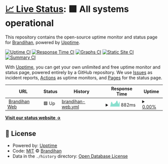 # [📈 Live Status](https://status.brandihan.com): <!--live status--> **🟩 All systems operational**

This repository contains the open-source uptime monitor and status page for [Brandihan](https://brandihan.com), powered by [Upptime](https://github.com/upptime/upptime).

[![Uptime CI](https://github.com/brandihan/upptime/workflows/Uptime%20CI/badge.svg)](https://github.com/brandihan/upptime/actions?query=workflow%3A%22Uptime+CI%22)
[![Response Time CI](https://github.com/brandihan/upptime/workflows/Response%20Time%20CI/badge.svg)](https://github.com/brandihan/upptime/actions?query=workflow%3A%22Response+Time+CI%22)
[![Graphs CI](https://github.com/brandihan/upptime/workflows/Graphs%20CI/badge.svg)](https://github.com/brandihan/upptime/actions?query=workflow%3A%22Graphs+CI%22)
[![Static Site CI](https://github.com/brandihan/upptime/workflows/Static%20Site%20CI/badge.svg)](https://github.com/brandihan/upptime/actions?query=workflow%3A%22Static+Site+CI%22)
[![Summary CI](https://github.com/brandihan/upptime/workflows/Summary%20CI/badge.svg)](https://github.com/brandihan/upptime/actions?query=workflow%3A%22Summary+CI%22)

With [Upptime](https://upptime.js.org), you can get your own unlimited and free uptime monitor and status page, powered entirely by a GitHub repository. We use [Issues](https://github.com/brandihan/upptime/issues) as incident reports, [Actions](https://github.com/brandihan/upptime/actions) as uptime monitors, and [Pages](https://status.brandihan.com) for the status page.

<!--start: status pages-->
<!-- This summary is generated by Upptime (https://github.com/upptime/upptime) -->
<!-- Do not edit this manually, your changes will be overwritten -->
<!-- prettier-ignore -->
| URL | Status | History | Response Time | Uptime |
| --- | ------ | ------- | ------------- | ------ |
| <img alt="" src="https://icons.duckduckgo.com/ip3/www.brandihan.com.ico" height="13"> [Brandihan Web](https://www.brandihan.com) | 🟩 Up | [brandihan-web.yml](https://github.com/brandihan/upptime/commits/HEAD/history/brandihan-web.yml) | <details><summary><img alt="Response time graph" src="./graphs/brandihan-web/response-time-week.png" height="20"> 882ms</summary><br><a href="https://status.brandihan.com/history/brandihan-web"><img alt="Response time 1439" src="https://img.shields.io/endpoint?url=https%3A%2F%2Fraw.githubusercontent.com%2Fbrandihan%2Fupptime%2FHEAD%2Fapi%2Fbrandihan-web%2Fresponse-time.json"></a><br><a href="https://status.brandihan.com/history/brandihan-web"><img alt="24-hour response time 1128" src="https://img.shields.io/endpoint?url=https%3A%2F%2Fraw.githubusercontent.com%2Fbrandihan%2Fupptime%2FHEAD%2Fapi%2Fbrandihan-web%2Fresponse-time-day.json"></a><br><a href="https://status.brandihan.com/history/brandihan-web"><img alt="7-day response time 882" src="https://img.shields.io/endpoint?url=https%3A%2F%2Fraw.githubusercontent.com%2Fbrandihan%2Fupptime%2FHEAD%2Fapi%2Fbrandihan-web%2Fresponse-time-week.json"></a><br><a href="https://status.brandihan.com/history/brandihan-web"><img alt="30-day response time 1439" src="https://img.shields.io/endpoint?url=https%3A%2F%2Fraw.githubusercontent.com%2Fbrandihan%2Fupptime%2FHEAD%2Fapi%2Fbrandihan-web%2Fresponse-time-month.json"></a><br><a href="https://status.brandihan.com/history/brandihan-web"><img alt="1-year response time 1439" src="https://img.shields.io/endpoint?url=https%3A%2F%2Fraw.githubusercontent.com%2Fbrandihan%2Fupptime%2FHEAD%2Fapi%2Fbrandihan-web%2Fresponse-time-year.json"></a></details> | <details><summary><a href="https://status.brandihan.com/history/brandihan-web">0.00%</a></summary><a href="https://status.brandihan.com/history/brandihan-web"><img alt="All-time uptime 0.00%" src="https://img.shields.io/endpoint?url=https%3A%2F%2Fraw.githubusercontent.com%2Fbrandihan%2Fupptime%2FHEAD%2Fapi%2Fbrandihan-web%2Fuptime.json"></a><br><a href="https://status.brandihan.com/history/brandihan-web"><img alt="24-hour uptime 7.68%" src="https://img.shields.io/endpoint?url=https%3A%2F%2Fraw.githubusercontent.com%2Fbrandihan%2Fupptime%2FHEAD%2Fapi%2Fbrandihan-web%2Fuptime-day.json"></a><br><a href="https://status.brandihan.com/history/brandihan-web"><img alt="7-day uptime 0.00%" src="https://img.shields.io/endpoint?url=https%3A%2F%2Fraw.githubusercontent.com%2Fbrandihan%2Fupptime%2FHEAD%2Fapi%2Fbrandihan-web%2Fuptime-week.json"></a><br><a href="https://status.brandihan.com/history/brandihan-web"><img alt="30-day uptime 0.00%" src="https://img.shields.io/endpoint?url=https%3A%2F%2Fraw.githubusercontent.com%2Fbrandihan%2Fupptime%2FHEAD%2Fapi%2Fbrandihan-web%2Fuptime-month.json"></a><br><a href="https://status.brandihan.com/history/brandihan-web"><img alt="1-year uptime 0.00%" src="https://img.shields.io/endpoint?url=https%3A%2F%2Fraw.githubusercontent.com%2Fbrandihan%2Fupptime%2FHEAD%2Fapi%2Fbrandihan-web%2Fuptime-year.json"></a></details>

<!--end: status pages-->

[**Visit our status website →**](https://status.brandihan.com)

## 📄 License

- Powered by: [Upptime](https://github.com/upptime/upptime)
- Code: [MIT](./LICENSE) © [Brandihan](https://brandihan.com)
- Data in the `./history` directory: [Open Database License](https://opendatacommons.org/licenses/odbl/1-0/)
